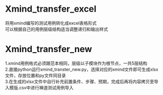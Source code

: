 # Xmind_transfer_excel
将用xmind编写的测试用例转化成excel表格形式  
可以根据自己的用例层级结构适当调整递归和输出样式  
# Xmind_transfer_new  
1.xmind用例格式必须跟范本相同，层级以子模块作为根节点，一共5层结构  
2.直接python运行xmind_transter_new.py，选择对应的xmind文件即可生成xlsx文件，存放位置和py文件同目录  
3.在生成的xlsx文件中自行补充前置条件、步骤、预期，完成后再将内容拷贝至导入模版.csv中进行禅道测试用例导入  
